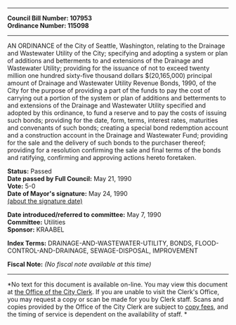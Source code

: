 * * * * *  
  
**Council Bill Number: [](#h0)[](#h2)107953**   
**Ordinance Number: 115098**  
  
* * * * *  
  
AN ORDINANCE of the City of Seattle, Washington, relating to the Drainage and Wastewater Utility of the City; specifying and adopting a system or plan of additions and betterments to and extensions of the Drainage and Wastewater Utility; providing for the issuance of not to exceed twenty million one hundred sixty-five thousand dollars $(20,165,000) principal amount of Drainage and Wastewater Utility Revenue Bonds, 1990, of the City for the purpose of providing a part of the funds to pay the cost of carrying out a portion of the system or plan of additions and betterments to and extensions of the Drainage and Wastewater Utility specified and adopted by this ordinance, to fund a reserve and to pay the costs of issuing such bonds; providing for the date, form, terms, interest rates, maturities and convenants of such bonds; creating a special bond redemption account and a construction account in the Drainage and Wastewater Fund; providing for the sale and the delivery of such bonds to the purchaser thereof; providing for a resolution confirming the sale and final terms of the bonds and ratifying, confirming and approving actions hereto foretaken.  
  
**Status:** Passed   
**Date passed by Full Council:** May 21, 1990   
**Vote:** 5-0   
**Date of Mayor's signature:** May 24, 1990   
[(about the signature date)](/~public/approvaldate.htm)   
  
  
**Date introduced/referred to committee:** May 7, 1990   
**Committee:** Utilities   
**Sponsor:** KRAABEL   
  
**Index Terms:** DRAINAGE-AND-WASTEWATER-UTILITY, BONDS, FLOOD-CONTROL-AND-DRAINAGE, SEWAGE-DISPOSAL, IMPROVEMENT  
  
**Fiscal Note:** *(No fiscal note available at this time)*  
  
* * * * *  
  
*No text for this document is available on-line. You may view this document at [the Office of the City Clerk](http://www.seattle.gov/leg/clerk/contactUs.htm). If you are unable to visit the Clerk's Office, you may request a copy or scan be made for you by Clerk staff. Scans and copies provided by the Office of the City Clerk are subject to [copy fees](http://clerk.seattle.gov/~public/clerkfees.htm), and the timing of service is dependent on the availability of staff. *  
  
  
